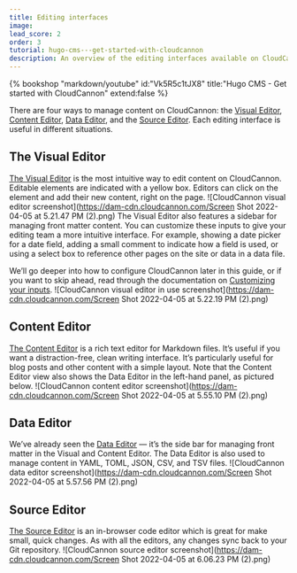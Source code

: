 ```yaml
---
title: Editing interfaces
image: 
lead_score: 2
order: 3
tutorial: hugo-cms---get-started-with-cloudcannon
description: An overview of the editing interfaces available on CloudCannon.
---
```


{% bookshop "markdown/youtube" id:"Vk5R5c1tJX8" title:"Hugo CMS - Get started with CloudCannon" extend:false %}

There are four ways to manage content on CloudCannon: the [Visual Editor](https://cloudcannon.com/documentation/articles/introducing-the-visual-editor/), [Content Editor](https://cloudcannon.com/documentation/articles/introducing-the-content-editor/), [Data Editor](https://cloudcannon.com/documentation/articles/introducing-the-data-editor/), and the [Source Editor](https://cloudcannon.com/documentation/articles/introducing-the-source-editor/). Each editing interface is useful in different situations.

## The Visual Editor

[The Visual Editor](https://cloudcannon.com/documentation/articles/introducing-the-visual-editor/?ssg=Hugo) is the most intuitive way to edit content on CloudCannon. Editable elements are indicated with a yellow box. Editors can click on the element and add their new content, right on the page.
![CloudCannon visual editor screenshot](https://dam-cdn.cloudcannon.com/Screen Shot 2022-04-05 at 5.21.47 PM (2).png)
 The Visual Editor also features a sidebar for managing front matter content. You can customize these inputs to give your editing team a more intuitive interface. For example, showing a date picker for a date field, adding a small comment to indicate how a field is used, or using a select box to reference other pages on the site or data in a data file.

We’ll go deeper into how to configure CloudCannon later in this guide, or if you want to skip ahead, read through the documentation on [Customizing your inputs](https://cloudcannon.com/documentation/articles/how-to-choose-what-input-is-used-in-the-data-editor/).
![CloudCannon visual editor in use screenshot](https://dam-cdn.cloudcannon.com/Screen Shot 2022-04-05 at 5.22.19 PM (2).png)
 
## Content Editor

[The Content Editor](https://cloudcannon.com/documentation/articles/introducing-the-content-editor/?ssg=Hugo) is a rich text editor for Markdown files. It’s useful if you want a distraction-free, clean writing interface. It’s particularly useful for blog posts and other content with a simple layout. Note that the Content Editor view also shows the Data Editor in the left-hand panel, as pictured below.
![CloudCannon content editor screenshot](https://dam-cdn.cloudcannon.com/Screen Shot 2022-04-05 at 5.55.10 PM (2).png)
 
## Data Editor

We’ve already seen the [Data Editor](https://cloudcannon.com/documentation/articles/introducing-the-data-editor/) — it’s the side bar for managing front matter in the Visual and Content Editor. The Data Editor is also used to manage content in YAML, TOML, JSON, CSV, and TSV files.
![CloudCannon data editor screenshot](https://dam-cdn.cloudcannon.com/Screen Shot 2022-04-05 at 5.57.56 PM (2).png)
 
## Source Editor

[The Source Editor](https://cloudcannon.com/documentation/articles/introducing-the-source-editor/?ssg=Hugo) is an in-browser code editor which is great for make small, quick changes. As with all the editors, any changes sync back to your Git repository.
![CloudCannon source editor screenshot](https://dam-cdn.cloudcannon.com/Screen Shot 2022-04-05 at 6.06.23 PM (2).png)
 
